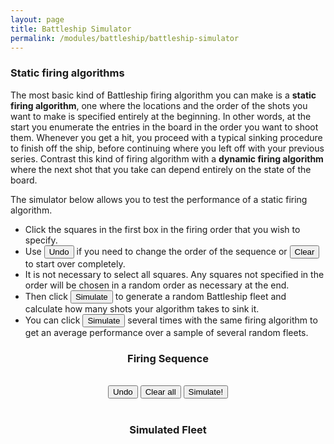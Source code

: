 ```yaml
---
layout: page
title: Battleship Simulator
permalink: /modules/battleship/battleship-simulator
---
```



<head>
<meta charset='utf-8'>
<link rel="stylesheet" href="battle-simulator.css">
</head>


### Static firing algorithms

The most basic kind of Battleship firing algorithm you can make is a **static firing algorithm**, one where the locations and the order of the shots you want to make is specified entirely at the beginning.  In other words, at the start you enumerate the entries in the board in the order you want to shoot them.  Whenever you get a hit, you proceed with a typical sinking procedure to finish off the ship, before continuing where you left off with your previous series.  Contrast this kind of firing algorithm with a **dynamic firing algorithm** where the next shot that you take can depend entirely on the state of the board.

The simulator below allows you to test the performance of a static firing algorithm.  
* Click the squares in the first box in the firing order that you wish to specify.
* Use <button class="button-85">Undo</button> if you need to change the order of the sequence or <button class="button-85">Clear</button> to start over completely.
* It is not necessary to select all squares.  Any squares not specified in the order will be chosen in a random order as necessary at the end.
* Then click <button class="button-85">Simulate</button> to generate a random Battleship fleet and calculate how many shots your algorithm takes to sink it.
* You can click <button class="button-85">Simulate</button> several times with the same firing algorithm to get an average performance over a sample of several random fleets.


<body>


<center>
<h3>Firing Sequence</h3>
<div id="firing-order">
</div>
</center>

<br/>
<center>
<button id='undo' class="button-85" role="button">Undo</button>
<button id='clear' class="button-85" role="button">Clear all</button>
<button id='simulate' class="button-85" role="button">Simulate!</button>
</center>

<br/>
<center>
<h3>Simulated Fleet</h3>
<div id="battleship-fleet">
</div>
</center>

<center>
<p id="statistics">
</p>
</center>




<script src='battle-simulator.js'></script>
</body>


